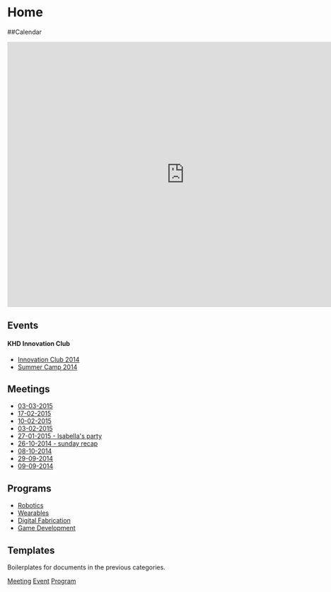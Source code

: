 # Home

##Calendar
<iframe src="https://www.google.com/calendar/embed?src=r3vbqfljk98a1470eb546efs0s%40group.calendar.google.com&ctz=Europe/Stockholm" style="border: 0" width="800" height="600" frameborder="0" scrolling="no"></iframe>

## Events


#### KHD Innovation Club
* [Innovation Club 2014](events/innovation-club-2014/index.md)
* [Summer Camp 2014](events/summer-camp-2014.md)

## Meetings
* [03-03-2015](meetings/03-03-2015.md)
* [17-02-2015](meetings/17-02-2015.md)
* [10-02-2015](meetings/10-02-2015.md)
* [03-02-2015](meetings/03-02-2015.md)
* [27-01-2015 - Isabella's party](meetings/27-01-2015.md)
* [26-10-2014 - sunday recap](meetings/26-10-2014.md)
* [08-10-2014](meetings/08-10-2014.md)
* [29-09-2014](meetings/29-09-2014.md)
* [09-09-2014](meetings/09-09-2014.md)

## Programs
* [Robotics](programs/robotics.md)
* [Wearables](programs/wearables.md)
* [Digital Fabrication](programs/digital-fabrication.md)
* [Game Development](programs/game-development.md)

## Templates

Boilerplates for documents in the previous categories.

[Meeting](templates/meeting.md)
[Event](templates/event.md)
[Program](templates/program.md)
